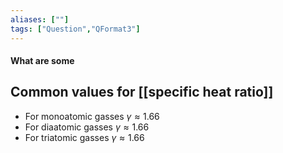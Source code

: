 ```yaml
---
aliases: [""]
tags: ["Question","QFormat3"]
---
```


#### What are some
## Common values for [[specific heat ratio]]
- For monoatomic gasses  $\gamma \approx 1.66$
- For diaatomic gasses  $\gamma \approx 1.66$
- For triatomic gasses  $\gamma \approx 1.66$

